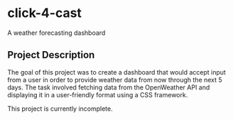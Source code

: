 # click-4-cast
A weather forecasting dashboard

## Project Description
The goal of this project was to create a dashboard that would accept input from a user in order to provide weather data from now through the next 5 days. The task involved fetching data from the OpenWeather API and displaying it in a user-friendly format using a CSS framework.

This project is currently incomplete.